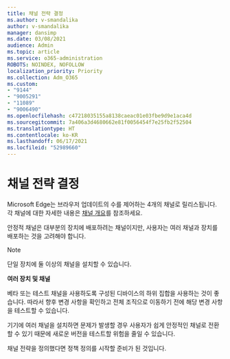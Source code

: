 ```yaml
---
title: 채널 전략 결정
ms.author: v-smandalika
author: v-smandalika
manager: dansimp
ms.date: 03/08/2021
audience: Admin
ms.topic: article
ms.service: o365-administration
ROBOTS: NOINDEX, NOFOLLOW
localization_priority: Priority
ms.collection: Adm_O365
ms.custom:
- "9144"
- "9005291"
- "11089"
- "9006490"
ms.openlocfilehash: c47218035155a8138caeac01e03fbe9d9e1aca4d
ms.sourcegitcommit: 7a406a3d4680662e81f0056454f7e25fb2f52504
ms.translationtype: HT
ms.contentlocale: ko-KR
ms.lasthandoff: 06/17/2021
ms.locfileid: "52989660"
---
```

# <a name="determine-channel-strategy"></a>채널 전략 결정

Microsoft Edge는 브라우저 업데이트의 수를 제어하는 4개의 채널로 릴리스됩니다. 각 채널에 대한 자세한 내용은 [채널 개요](/DeployEdge/microsoft-edge-channels#channel-overview)를 참조하세요.

안정적 채널은 대부분의 장치에 배포하려는 채널이지만, 사용자는 여러 채널과 장치를 배포하는 것을 고려해야 합니다.

> [!NOTE]
> 단일 장치에 둘 이상의 채널을 설치할 수 있습니다.

**여러 장치 및 채널**

베타 또는 테스트 채널을 사용하도록 구성된 디바이스의 하위 집합을 사용하는 것이 좋습니다. 따라서 향후 변경 사항을 확인하고 전체 조직으로 이동하기 전에 해당 변경 사항을 테스트할 수 있습니다.

기기에 여러 채널을 설치하면 문제가 발생할 경우 사용자가 쉽게 안정적인 채널로 전환할 수 있기 때문에 새로운 버전을 테스트할 위험을 줄일 수 있습니다.

채널 전략을 정의했다면 정책 정의를 시작할 준비가 된 것입니다.

